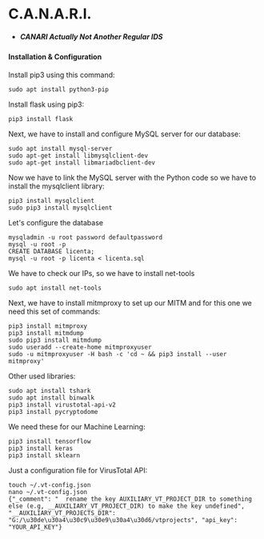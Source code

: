 # C.A.N.A.R.I.

- ##### CANARI Actually Not Another Regular IDS

#### Installation & Configuration

Install pip3 using this command:

```
sudo apt install python3-pip
```

Install flask using pip3:

```
pip3 install flask
```

Next, we have to install and configure MySQL server for our database:

```
sudo apt install mysql-server
sudo apt-get install libmysqlclient-dev
sudo apt-get install libmariadbclient-dev
```

Now we have to link the MySQL server with the Python code so we have to install the mysqlclient library:

```
pip3 install mysqlclient
sudo pip3 install mysqlclient 
```

Let's configure the database

```
mysqladmin -u root password defaultpassword
mysql -u root -p
CREATE DATABASE licenta;
mysql -u root -p licenta < licenta.sql
```

We have to check our IPs, so we have to install net-tools

```
sudo apt install net-tools
```

Next, we have to install mitmproxy to set up our MITM and for this one we need this set of commands:

```
pip3 install mitmproxy
pip3 install mitmdump
sudo pip3 install mitmdump
sudo useradd --create-home mitmproxyuser
sudo -u mitmproxyuser -H bash -c 'cd ~ && pip3 install --user mitmproxy'
```

Other used libraries:

```
sudo apt install tshark
sudo apt install binwalk
pip3 install virustotal-api-v2
pip3 install pycryptodome
```

We need these for our Machine Learning:

```
pip3 install tensorflow
pip3 install keras
pip3 install sklearn
```

Just a configuration file for VirusTotal API:

```
touch ~/.vt-config.json
nano ~/.vt-config.json
{"_comment": "  rename the key AUXILIARY_VT_PROJECT_DIR to something else (e.g, __AUXILIARY_VT_PROJECT_DIR) to make the key undefined", "__AUXILIARY_VT_PROJECTS_DIR": "G:/\u30de\u30a4\u30c9\u30e9\u30a4\u30d6/vtprojects", "api_key": "YOUR_API_KEY"}
```

